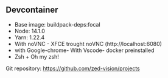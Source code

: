 ## Devcontainer

- Base image: buildpack-deps:focal
- Node: 14.1.0
- Yarn: 1.22.4
- With noVNC - XFCE trought noVNC (http://localhost:6080)
- with Google-chrome- With Vscode- docker preinstalled
- Zsh + Oh my zsh!

Git repository: https://github.com/zed-vision/projects
